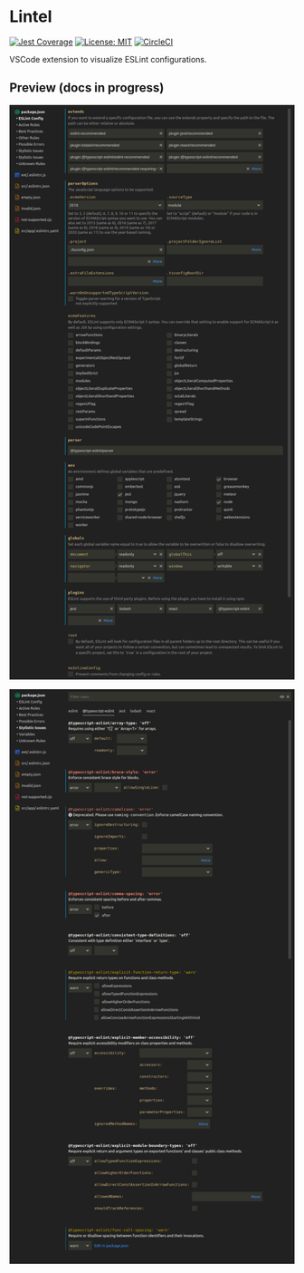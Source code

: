 # Lintel

[![Jest Coverage](https://img.shields.io/badge/coverage-98.52%25-green)]()
[![License: MIT](https://img.shields.io/badge/License-MIT-yellow.svg)](https://opensource.org/licenses/MIT)
[![CircleCI](https://circleci.com/gh/mflorence99/lintel.svg?style=shield)](https://circleci.com/gh/mflorence99/lintel)


VSCode extension to visualize ESLint configurations.

## Preview (docs in progress)

![Configuration](docs/config.png)

![Rules](docs/rules.png)
